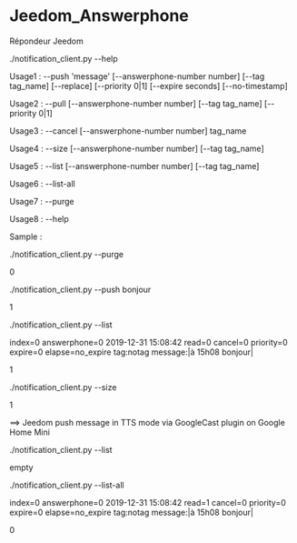 # Jeedom_Answerphone
Répondeur Jeedom

./notification_client.py --help

Usage1 : --push 'message' [--answerphone-number number] [--tag tag_name] [--replace] [--priority 0|1] [--expire seconds] [--no-timestamp]

Usage2 : --pull           [--answerphone-number number] [--tag tag_name] [--priority 0|1]

Usage3 : --cancel         [--answerphone-number number] tag_name

Usage4 : --size           [--answerphone-number number] [--tag tag_name]

Usage5 : --list           [--answerphone-number number] [--tag tag_name]

Usage6 : --list-all

Usage7 : --purge

Usage8 : --help



Sample :

./notification_client.py --purge

0

./notification_client.py --push bonjour

1

./notification_client.py --list

index=0 answerphone=0 2019-12-31 15:08:42 read=0 cancel=0 priority=0 expire=0 elapse=no_expire tag:notag message:|à 15h08 bonjour|

1

./notification_client.py --size

1

==> Jeedom push message in TTS mode via GoogleCast plugin on Google Home Mini

./notification_client.py --list

empty

./notification_client.py --list-all

index=0 answerphone=0 2019-12-31 15:08:42 read=1 cancel=0 priority=0 expire=0 elapse=no_expire tag:notag message:|à 15h08 bonjour|

0


